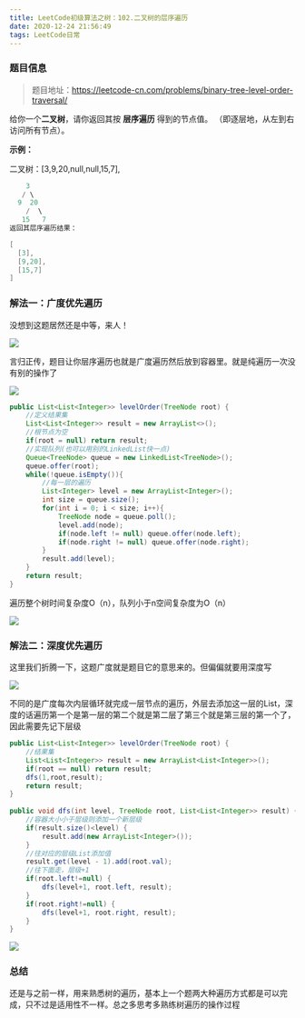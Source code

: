 ```yaml
---
title: LeetCode初级算法之树：102.二叉树的层序遍历
date: 2020-12-24 21:56:49
tags: LeetCode日常
---
```


### 题目信息
>题目地址：https://leetcode-cn.com/problems/binary-tree-level-order-traversal/

给你一个**二叉树**，请你返回其按 **层序遍历** 得到的节点值。 （即逐层地，从左到右访问所有节点）。<!--more-->

**示例：**

二叉树：[3,9,20,null,null,15,7],
```java
    3
   / \
  9  20
    /  \
   15   7
返回其层序遍历结果：

[
  [3],
  [9,20],
  [15,7]
]
```
### 解法一：广度优先遍历
没想到这题居然还是中等，来人！

![](http://files.yournotes.cn/image/我要打十个.gif)

言归正传，题目让你层序遍历也就是广度遍历然后放到容器里。就是纯遍历一次没有别的操作了

![](https://gitee-blogimage.oss-cn-beijing.aliyuncs.com/blogImage/%E4%BA%8C%E5%8F%89%E6%A0%91%E7%9A%84%E5%B1%82%E5%BA%8F%E9%81%8D%E5%8E%86/1.gif)

```java
public List<List<Integer>> levelOrder(TreeNode root) {
    //定义结果集
    List<List<Integer>> result = new ArrayList<>();
    //根节点为空
    if(root = null) return result;
    //实现队列(也可以用别的LinkedList快一点)
    Queue<TreeNode> queue = new LinkedList<TreeNode>();
    queue.offer(root);
    while(!queue.isEmpty()){
        //每一层的遍历
        List<Integer> level = new ArrayList<Integer>();
        int size = queue.size();
        for(int i = 0; i < size; i++){
            TreeNode node = queue.poll();
            level.add(node);
            if(node.left != null) queue.offer(node.left);
            if(node.right != null) queue.offer(node.right);
        }
        result.add(level);
    }
    return result;
}
```
遍历整个树时间复杂度O（n），队列小于n空间复杂度为O（n）

![](https://gitee-blogimage.oss-cn-beijing.aliyuncs.com/blogImage/%E4%BA%8C%E5%8F%89%E6%A0%91%E7%9A%84%E5%B1%82%E5%BA%8F%E9%81%8D%E5%8E%86/j1.png)

### 解法二：深度优先遍历
这里我们折腾一下，这题广度就是题目它的意思来的。但偏偏就要用深度写

![](https://gitee-blogimage.oss-cn-beijing.aliyuncs.com/blogImage/%E4%BA%8C%E5%8F%89%E6%A0%91%E7%9A%84%E5%B1%82%E5%BA%8F%E9%81%8D%E5%8E%86/2.gif)

不同的是广度每次内层循环就完成一层节点的遍历，外层去添加这一层的List，深度的话遍历第一个是第一层的第二个就是第二层了第三个就是第三层的第一个了，因此需要先记下层级

```java
public List<List<Integer>> levelOrder(TreeNode root) {
    //结果集
    List<List<Integer>> result = new ArrayList<List<Integer>>();
	if(root == null) return result;
	dfs(1,root,result);
    return result;
}
	
public void dfs(int level, TreeNode root, List<List<Integer>> result) {
    //容器大小小于层级则添加一个新层级
	if(result.size()<level) {
		result.add(new ArrayList<Integer>());
	}
    //往对应的层级List添加值
	result.get(level - 1).add(root.val);
	//往下面走，层级+1
	if(root.left!=null) {
		dfs(level+1, root.left, result);
	}
	if(root.right!=null) {
        dfs(level+1, root.right, result);
    }
}
```
![](https://gitee-blogimage.oss-cn-beijing.aliyuncs.com/blogImage/%E4%BA%8C%E5%8F%89%E6%A0%91%E7%9A%84%E5%B1%82%E5%BA%8F%E9%81%8D%E5%8E%86/j2.png)

### 总结

还是与之前一样，用来熟悉树的遍历，基本上一个题两大种遍历方式都是可以完成，只不过是适用性不一样。总之多思考多熟练树遍历的操作过程